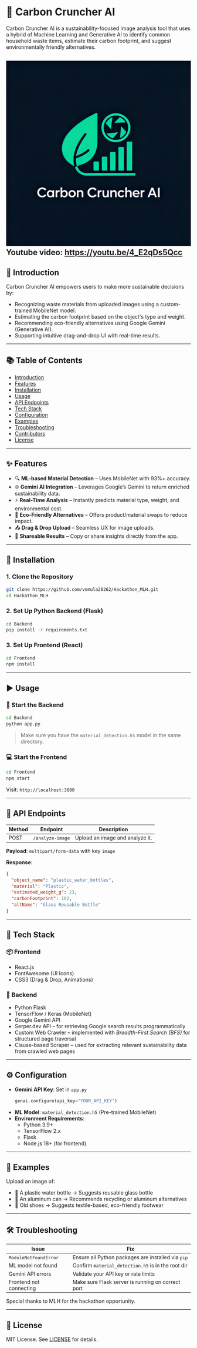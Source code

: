 # 🌿 Carbon Cruncher AI

Carbon Cruncher AI is a sustainability-focused image analysis tool that uses a hybrid of Machine Learning and Generative AI to identify common household waste items, estimate their carbon footprint, and suggest environmentally friendly alternatives.

![Demo Screenshot](./Frontend/public/image.png)
Youtube video: https://youtu.be/4_E2qDs5Qcc
---

## 🧠 Introduction

Carbon Cruncher AI empowers users to make more sustainable decisions by:

- Recognizing waste materials from uploaded images using a custom-trained MobileNet model.
- Estimating the carbon footprint based on the object's type and weight.
- Recommending eco-friendly alternatives using Google Gemini (Generative AI).
- Supporting intuitive drag-and-drop UI with real-time results.

---

## 📚 Table of Contents

- [Introduction](#-introduction)
- [Features](#-features)
- [Installation](#-installation)
- [Usage](#-usage)
- [API Endpoints](#-api-endpoints)
- [Tech Stack](#-tech-stack)
- [Configuration](#-configuration)
- [Examples](#-examples)
- [Troubleshooting](#-troubleshooting)
- [Contributors](#-contributors)
- [License](#-license)

---

## ✨ Features

- 🔍 **ML-based Material Detection** – Uses MobileNet with 93%+ accuracy.
- 🌐 **Gemini AI Integration** – Leverages Google’s Gemini to return enriched sustainability data.
- ⚡ **Real-Time Analysis** – Instantly predicts material type, weight, and environmental cost.
- 🔁 **Eco-Friendly Alternatives** – Offers product/material swaps to reduce impact.
- 📤 **Drag & Drop Upload** – Seamless UX for image uploads.
- 📲 **Shareable Results** – Copy or share insights directly from the app.

---

## 🚀 Installation

### 1. Clone the Repository

```bash
git clone https://github.com/vemula20262/Hackathon_MLH.git
cd Hackathon_MLH
```

### 2. Set Up Python Backend (Flask)

```bash
cd Backend
pip install -r requirements.txt
```

### 3. Set Up Frontend (React)

```bash
cd Frontend
npm install
```

---

## ▶️ Usage

### 🧪 Start the Backend

```bash
cd Backend
python app.py
```

> Make sure you have the `material_detection.h5` model in the same directory.

### 💻 Start the Frontend

```bash
cd Frontend
npm start
```

Visit: `http://localhost:3000`

---

## 🔌 API Endpoints

| Method | Endpoint           | Description                      |
|--------|--------------------|----------------------------------|
| POST   | `/analyze-image`   | Upload an image and analyze it. |

**Payload**: `multipart/form-data` with key `image`

**Response**:
```json
{
  "object_name": "plastic_water_bottles",
  "material": "Plastic",
  "estimated_weight_g": 23,
  "carbonFootprint": 102,
  "altName": "Glass Reusable Bottle"
}
```

---

## 🧰 Tech Stack

### 📦 Frontend
- React.js
- FontAwesome (UI Icons)
- CSS3 (Drag & Drop, Animations)

### 🔬 Backend
- Python Flask
- TensorFlow / Keras (MobileNet)
- Google Gemini API
- Serper.dev API – for retrieving Google search results programmatically
- Custom Web Crawler – implemented with *Breadth-First Search (BFS)* for structured page traversal
- Clause-based Scraper – used for extracting relevant sustainability data from crawled web pages

---

## ⚙️ Configuration

- **Gemini API Key**: Set in `app.py`
  ```python
  genai.configure(api_key="YOUR_API_KEY")
  ```
- **ML Model**: `material_detection.h5` (Pre-trained MobileNet)
- **Environment Requirements**:
  - Python 3.9+
  - TensorFlow 2.x
  - Flask
  - Node.js 18+ (for frontend)

---

## 🧪 Examples

Upload an image of:

- 🥤 A plastic water bottle → Suggests reusable glass bottle
- 🥫 An aluminum can → Recommends recycling or aluminum alternatives
- 👟 Old shoes → Suggests textile-based, eco-friendly footwear

---

## 🛠 Troubleshooting

| Issue                        | Fix                                                   |
|-----------------------------|--------------------------------------------------------|
| `ModuleNotFoundError`       | Ensure all Python packages are installed via `pip`    |
| ML model not found          | Confirm `material_detection.h5` is in the root dir    |
| Gemini API errors           | Validate your API key or rate limits                  |
| Frontend not connecting     | Make sure Flask server is running on correct port     |


Special thanks to MLH for the hackathon opportunity.

---

## 📄 License

MIT License. See [LICENSE](./LICENSE) for details.
